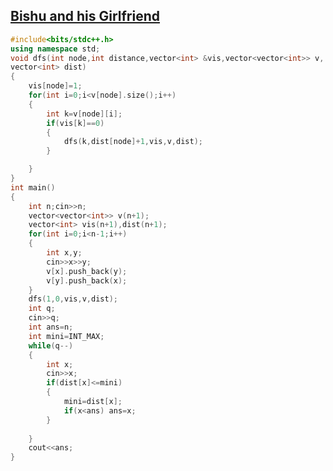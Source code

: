 ## [Bishu and his Girlfriend](https://www.hackerearth.com/practice/algorithms/graphs/depth-first-search/practice-problems/algorithm/bishu-and-his-girlfriend/)
```cpp
#include<bits/stdc++.h>
using namespace std;
void dfs(int node,int distance,vector<int> &vis,vector<vector<int>> v,
vector<int> dist)
{
	vis[node]=1;
	for(int i=0;i<v[node].size();i++)
	{
		int k=v[node][i];
		if(vis[k]==0)
		{
			dfs(k,dist[node]+1,vis,v,dist);
		}

	}
}
int main()
{
	int n;cin>>n;
	vector<vector<int>> v(n+1);
	vector<int> vis(n+1),dist(n+1);
	for(int i=0;i<n-1;i++)
	{
		int x,y;
		cin>>x>>y;
		v[x].push_back(y);
		v[y].push_back(x);
	}
	dfs(1,0,vis,v,dist);
	int q;
	cin>>q;
	int ans=n;
	int mini=INT_MAX;
	while(q--)
	{
		int x;
		cin>>x;
		if(dist[x]<=mini)
		{
			mini=dist[x];
			if(x<ans) ans=x;
		}
		
	}
	cout<<ans;
}
```
